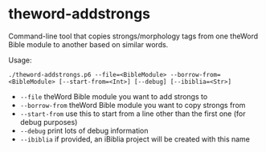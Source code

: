 # theword-addstrongs
Command-line tool that copies strongs/morphology tags from one theWord Bible module to another based on similar words.

Usage:

`./theword-addstrongs.p6 --file=<BibleModule> --borrow-from=<BibleModule> [--start-from=<Int>] [--debug] [--ibiblia=<Str>]`

* `--file`        theWord Bible module you want to add strongs to
* `--borrow-from` theWord Bible module you want to copy strongs from
* `--start-from`  use this to start from a line other than the first one (for debug purposes)
* `--debug`       print lots of debug information
* `--ibiblia`     if provided, an iBiblia project will be created with this name
